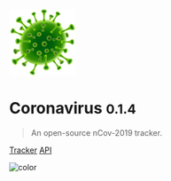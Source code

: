 <!-- _coverpage.md -->

![logo](_media/microbe.png)

# Coronavirus <small>0.1.4</small>

> An open-source nCov-2019 tracker.

[Tracker](https://shiny.john-coene.com/coronavirus)
[API](/api)

![color](#000000)
